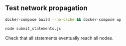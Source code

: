 ## Test network propagation

```bash
docker-compose build --no-cache && docker-compose up
```
```bash
node submit_statements.js
```
Check that all statements eventually reach all nodes.
